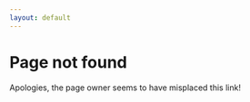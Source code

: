 ```yaml
--- 
layout: default
---
```

<h1>Page not found</h1>
<p>Apologies, the page owner seems to have misplaced this link!</p>
